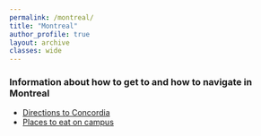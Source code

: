 ```yaml
---
permalink: /montreal/
title: "Montreal"
author_profile: true
layout: archive
classes: wide
---
```


### Information about how to get to and how to navigate in Montreal

- [Directions to Concordia](https://www.concordia.ca/maps/directions.html)
- [Places to eat on campus](https://concordiaca.campusdish.com/LocationsAndMenus)
